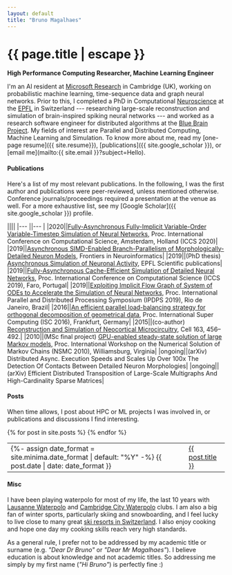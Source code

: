 ```yaml
---
layout: default
title: "Bruno Magalhaes"
---
```


<h1 class="mt-5" itemprop="name headline">{{ page.title | escape }}</h1>

<p class="lead"><b>High Performance Computing Researcher, Machine Learning Engineer</b></p>

I'm an AI resident at [Microsoft Research](https://www.microsoft.com/en-us/research/lab/microsoft-research-cambridge/) in Cambridge (UK), working on probabilistic machine learning, time-sequence data and graph neural networks. Prior to this, I completed a PhD in Computational [Neuroscience](https://www.epfl.ch/education/phd/edne-neuroscience/) at the [EPFL](https://www.epfl.ch/en/) in Switzerland --- researching large-scale reconstruction and simulation of brain-inspired spiking neural networks --- and worked as a research software engineer for distributed algorithms at the [Blue Brain Project](https://www.epfl.ch/research/domains/bluebrain/). My fields of interest are Parallel and Distributed Computing, Machine Learning and Simulation. To know more about me, read my [one-page resume]({{ site.resume}}), [publications]({{ site.google_scholar }}), or [email me](mailto:{{ site.email }}?subject=Hello).


<!--
<h4 class="mt-5 mb-3">Research Interests</h4>

I'm interested in applying Machine Learning to solve big engineering problems. When such ML systems don't exist, I like to create them, or at least face the challenge of trying. There are two big questions that I faced in life and would like to solve at some point, for the benefit of all:
- How to scale the processing of machine learning systems ([Moore's Law](https://en.wikipedia.org/wiki/Moore%27s_law)) to adapt to the exponential growth of new-generation data such as bots, generative ML, etc? For this I tend to read about decentralized and federated ML;
- How to make artificial neurons learn like spiking neurons, i.e. without back-propagation, loss function, and iterations?

<h4 class="mt-5 mb-3">Education</h4>

asdsa

-->

<h4 class="mt-5 mb-3">Publications</h4>

Here's a list of my most relevant publications. In the following, I was the first author and publications were peer-reviewed, unless mentioned otherwise. Conference journals/proceedings required a presentation at the venue as well. For a more exhaustive list, see my [Google Scholar]({{ site.google_scholar }}) profile.

||||
|--- ||--- |
|2020||[Fully-Asynchronous Fully-Implicit Variable-Order Variable-Timestep Simulation of Neural Networks](https://arxiv.org/abs/1907.00670), Proc. International Conference on Computational Science, Amsterdam, Holland (ICCS 2020)|
|2019||[Asynchronous SIMD-Enabled Branch-Parallelism of Morphologically-Detailed Neuron Models](https://www.frontiersin.org/articles/10.3389/fninf.2019.00054/full), Frontiers in Neuroinformatics|
|2019||(PhD thesis) [Asynchronous Simulation of Neuronal Activity](https://infoscience.epfl.ch/record/268035?ln=en), EPFL Scientific publications|
|2019||[Fully-Asynchronous Cache-Efficient Simulation of Detailed Neural Networks](https://www.researchgate.net/publication/333664427_Fully-Asynchronous_Cache-Efficient_Simulation_of_Detailed_Neural_Networks), Proc.  International Conference on Computational Science (ICCS 2019), Faro, Portugal|
|2019||[Exploiting Implicit Flow Graph of System of ODEs to Accelerate the Simulation of Neural Networks](https://ieeexplore.ieee.org/abstract/document/8821008), Proc. International Parallel and Distributed Processing Symposium (IPDPS 2019), Rio de Janeiro, Brazil|
|2016||[An efficient parallel load-balancing strategy for orthogonal decomposition of geometrical data](http://link.springer.com/chapter/10.1007/978-3-319-41321-1_5), Proc. International Super Computing (ISC 2016), Frankfurt, Germany|
|2015||(co-author) [Reconstruction and Simulation of Neocortical Microcircuitry](http://www.cell.com/abstract/S0092-8674(15)01191-5), Cell 163, 456–492.|
|2010||(MSc final project) [GPU-enabled steady-state solution of large Markov models](http://eprints.ma.man.ac.uk/1533/), Proc. International Workshop on the Numerical Solution of Markov Chains (NSMC 2010), Williamsburg, Virginia|
|ongoing||(arXiv) Distributed Async. Execution Speeds and Scales Up Over 100x The Detection Of Contacts Between Detailed Neuron Morphologies|
|ongoing||(arXiv) Efficient Distributed Transposition of Large-Scale Multigraphs And High-Cardinality Sparse Matrices|


<h4 class="mt-5 mb-3">Posts</h4>

When time allows, I post about HPC or ML projects I was involved in, or publications and discussions I find interesting.

  <table>
  {% for post in site.posts %}
      <tr>
      <td class="align-top">
        {%- assign date_format = site.minima.date_format | default: "%Y" -%}
        {{ post.date | date: date_format }}
      </td>
      <td><span style="display:inline-block; width:0.2cm;"></span></td>
      <td class="align-top">
      <a href="{{ post.url }}">{{ post.title }}</a>
      </td>
      </tr>
  {% endfor %}
  </table>

<h4 class="mt-5 mb-3">Misc</h4>

I have been playing waterpolo for most of my life, the last 10 years with [Lausanne Waterpolo](https://lausannenatation.ch/section/waterpolo/) and [Cambridge City Waterpolo](https://www.cambridgewaterpolo.co.uk/) clubs. I am also a big fan of winter sports, particularly skiing and snowboarding, and I feel lucky to live close to many great [ski resorts in Switzerland](https://www.myswitzerland.com/en-ch/experiences/winter/). I also enjoy cooking and hope one day my cooking skills reach very high standards.

As a general rule, I prefer not to be addressed by my academic title or surname (e.g. *"Dear Dr Bruno"* or *"Dear Mr Magalhaes"*). I believe education is about knowledge and not academic titles. So addressing me simply by my first name (*"Hi Bruno"*) is perfectly fine :)
